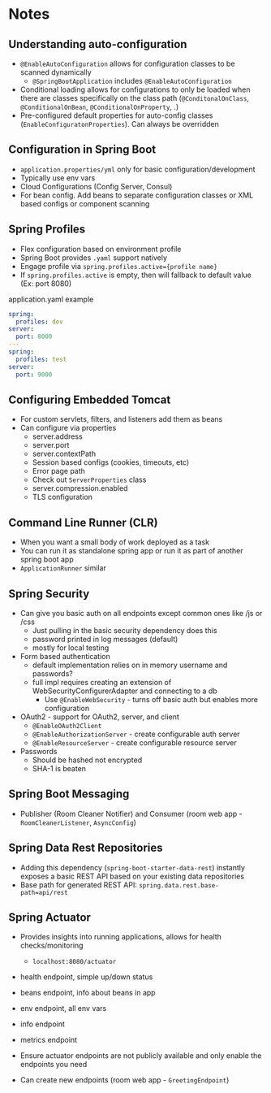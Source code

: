 # Notes

## Understanding auto-configuration
- `@EnableAutoConfiguration` allows for configuration classes to be scanned dynamically
    - `@SpringBootApplication` includes `@EnableAutoConfiguration`
- Conditional loading allows for configurations to only be loaded when there are classes specifically 
on the class path (`@ConditonalOnClass`, `@ConditionalOnBean`, `@ConditionalOnProperty`, .)
- Pre-configured default properties for auto-config classes (`EnableConfiguratonProperties`). 
Can always be overridden
  
## Configuration in Spring Boot
- `application.properties/yml` only for basic configuration/development
- Typically use env vars
- Cloud Configurations (Config Server, Consul)
- For bean config. Add beans to separate configuration classes or XML based configs or component scanning

## Spring Profiles
- Flex configuration based on environment profile
- Spring Boot provides `.yaml` support natively
- Engage profile via `spring.profiles.active={profile name}`
- If `spring.profiles.active` is empty, then will fallback to default value (Ex: port 8080)

application.yaml example
```yaml
spring:
  profiles: dev
server:
  port: 8000
---
spring:
  profiles: test
server:
  port: 9000
```

## Configuring Embedded Tomcat
- For custom servlets, filters, and listeners add them as beans
- Can configure via properties
  - server.address
  - server.port
  - server.contextPath
  - Session based configs (cookies, timeouts, etc)
  - Error page path
  - Check out `ServerProperties` class
  - server.compression.enabled
  - TLS configuration
  
## Command Line Runner (CLR)
- When you want a small body of work deployed as a task
- You can run it as standalone spring app or run it as part of another spring
boot app
- `ApplicationRunner` similar

## Spring Security
- Can give you basic auth on all endpoints except common ones like /js or /css
  - Just pulling in the basic security dependency does this
  - password printed in log messages (default)
  - mostly for local testing
- Form based authentication
  - default implementation relies on in memory username and passwords?
  - full impl requires creating an extension of WebSecurityConfigurerAdapter and connecting to a db
    - Use `@EnableWebSecurity` - turns off basic auth but enables more configuration
- OAuth2 - support for OAuth2, server, and client
  - `@EnableOAuth2Client`
  - `@EnableAuthorizationServer` - create configurable auth server
  - `@EnableResourceServer` - create configurable resource server
- Passwords
  - Should be hashed not encrypted
  - SHA-1 is beaten
  
## Spring Boot Messaging
- Publisher (Room Cleaner Notifier) and Consumer (room web app - `RoomCleanerListener`, `AsyncConfig`)

## Spring Data Rest Repositories
- Adding this dependency (`spring-boot-starter-data-rest`) instantly exposes a basic REST API based on your existing
  data repositories
- Base path for generated REST API: `spring.data.rest.base-path=api/rest`

## Spring Actuator
- Provides insights into running applications, allows for health checks/monitoring
  - `localhost:8080/actuator`
- health endpoint, simple up/down status
- beans endpoint, info about beans in app
- env endpoint, all env vars
- info endpoint
- metrics endpoint

- Ensure actuator endpoints are not publicly available and only enable the endpoints you need
- Can create new endpoints (room web app - `GreetingEndpoint`)
